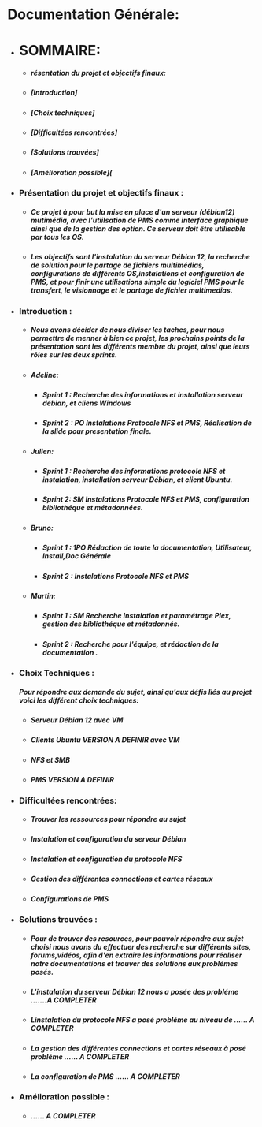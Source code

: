 # **Documentation Générale:**

* # **SOMMAIRE:**
  * ##### résentation du projet et objectifs finaux:
  * ##### [Introduction]
  * ##### [Choix techniques]
  * ##### [Difficultées rencontrées]
  * ##### [Solutions trouvées]
  * ##### [Amélioration possible](
* ### **Présentation du projet et objectifs finaux :**

  * ##### Ce **projet** à pour but la mise en place d'un **serveur** (_débian12_) mutimédia, avec l'utiilsation de **PMS** comme interface graphique ainsi que de la gestion des option. Ce serveur doit être **utilisable par tous les OS**.
  * ##### Les **objectifs** sont l'instalation du serveur **Débian 12**, **la recherche de solution** pour le partage de fichiers   multimédias, **configurations** de différents **OS**,instalations et configuration de **PMS**, et pour finir une **utilisations simple** du logiciel PMS pour le **transfert**, le **visionnage** et le **partage** de fichier multimedias.
 * ### **Introduction :**
   * ##### Nous avons décider de nous **diviser les taches**, pour nous permettre de menner à bien ce projet, les prochains points de la présentation sont les différents **membre du projet**, ainsi que leurs **rôles** sur les deux sprints. 
   * ##### **Adeline**:
     *  ##### **Sprint 1** : Recherche des informations et installation serveur débian, et cliens Windows        
      * ##### **Sprint 2** : PO Instalations Protocole NFS et PMS, Réalisation de la slide pour presentation finale. 
   * ##### **Julien:** 
     * ##### **Sprint 1** : Recherche des informations protocole NFS et instalation, installation serveur Débian, et 	client Ubuntu. 
      * ##### **Sprint 2**: SM Instalations Protocole NFS et PMS, configuration bibliothéque et métadonnées.
   * ##### **Bruno:** 
     * ##### **Sprint 1** : 1PO Rédaction de toute la documentation, Utilisateur, Install,Doc Générale
     * ##### **Sprint 2** : Instalations Protocole NFS et PMS
   * ##### **Martin:** 
     * ##### **Sprint 1** :  SM Recherche Instalation et paramétrage Plex, gestion des bibliothéque et métadonnés. 
     * ##### **Sprint 2** : Recherche pour l'équipe, et rédaction de la documentation .
 * ### **Choix Techniques :**
 
   ##### Pour répondre aux demande du sujet, ainsi qu'aux défis liés au projet voici les différent choix techniques:
   * ##### Serveur Débian 12 avec VM
   * ##### Clients Ubuntu **VERSION A DEFINIR** avec VM
   * ##### NFS et SMB
   * ##### PMS **VERSION A DEFINIR**
  

* ### **Difficultées rencontrées:**
  * ##### Trouver les **ressources** pour répondre au **sujet**
  * ##### Instalation et configuration du serveur **Débian**
  * ##### Instalation et configuration du protocole **NFS**
  * ##### Gestion des différentes **connections et cartes réseaux**
  * ##### Configurations de **PMS**
  
* ### **Solutions trouvées :**
  * ##### Pour de trouver des resources, pour pouvoir répondre aux sujet choisi nous avons du effectuer des recherche sur différents sites, forums,vidéos, afin d'en extraire les informations pour réaliser notre documentations et trouver des solutions aux problémes posés.
  * ##### L'instalation du serveur Débian 12 nous a posée des probléme **.......A COMPLETER**
  * ##### Linstalation du protocole NFS a posé probléme au niveau de **...... A COMPLETER**
  * ##### La gestion des différentes connections et cartes réseaux à posé probléme **...... A COMPLETER**
  * ##### La configuration de PMS **...... A COMPLETER**
 * ### **Amélioration possible :**
   * ##### **...... A COMPLETER**
